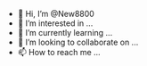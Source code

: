 - 👋 Hi, I’m @New8800
- 👀 I’m interested in ...
- 🌱 I’m currently learning ...
- 💞️ I’m looking to collaborate on ...
- 📫 How to reach me ...

<!---
 `README.md`on

_0_    OO
    ChangeTheWorld
   #IA json {  

              {oo}
profile_code1
           8.8.8.0  llprotocall*
a):
sTart.
JC_Json


  :(  Never)RUN/ 👀
REPO**{
   {§
    NEVER RAN, 3.3.3
01/$12_00_88/©™M
  Jess*      
     JC  FRNKsmith*


